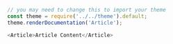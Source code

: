 ```javascript
// you may need to change this to import your theme
const theme = require('../../theme').default;
theme.renderDocumentation('Article');
```

```javascript
<Article>Article Content</Article>
```
